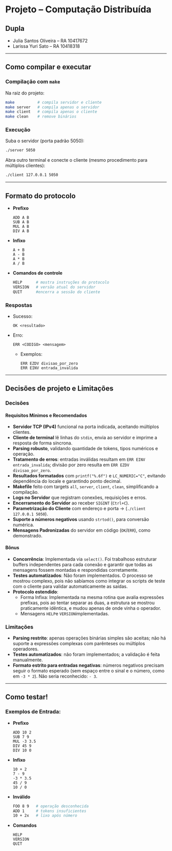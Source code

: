 # Projeto – Computação Distribuída

## Dupla
- Julia Santos Oliveira – RA 10417672 
- Larissa Yuri Sato – RA 10418318 

---

## Como compilar e executar

### Compilação com `make`
Na raiz do projeto:
```bash
make          # compila servidor e cliente
make server   # compila apenas o servidor
make client   # compila apenas o cliente
make clean    # remove binários
```

### Execução
Suba o servidor (porta padrão 5050):
```bash
./server 5050
```

Abra outro terminal e conecte o cliente (mesmo procedimento para múltiplos clientes):
```bash
./client 127.0.0.1 5050
```

---

## Formato do protocolo

- **Prefixo**  
  ```
  ADD A B
  SUB A B
  MUL A B
  DIV A B
  ```
- **Infixo**  
  ```
  A + B
  A - B
  A * B
  A / B
  ```

- **Comandos de controle**
  ```bash
  HELP      # mostra instruções do protocolo  
  VERSION   # versão atual do servidor  
  QUIT      #encerra a sessão do cliente
  ```

### Respostas
- Sucesso:
  ```
  OK <resultado>
  ```
- Erro:
  ```
  ERR <CODIGO> <mensagem>
  ```
  - Exemplos:
    ```
    ERR EZDV divisao_por_zero
    ERR EINV entrada_invalida
    ```

---

## Decisões de projeto e Limitações 

### Decisões

#### Requisitos Mínimos e Recomendados
- **Servidor TCP (IPv4)** funcional na porta indicada, aceitando múltiplos clientes.
- **Cliente de terminal** lê linhas do `stdin`, envia ao servidor e imprime a resposta de forma síncrona.  
- **Parsing robusto**, validando quantidade de tokens, tipos numéricos e operação. 
- **Tratamento de erros**: entradas inválidas resultam em `ERR EINV entrada_invalida`; divisão por zero resulta em `ERR EZDV divisao_por_zero`.  
- **Resultados formatados** com `printf("%.6f")` e `LC_NUMERIC="C"`, evitando dependência do locale e garantindo ponto decimal.  
- **Makefile** feito com targets `all`, `server`, `client`, `clean`, simplificando a compilação.   
- **Logs no Servidor** que registram conexões, requisições e erros.  
- **Encerramento do Servidor** ao receber `SIGINT` (`Ctrl+C`).  
- **Parametrização do Cliente** com endereço e porta -> (`./client 127.0.0.1 5050`).  
- **Suporte a números negativos** usando `strtod()`, para conversão numérica.  
- **Mensagens Padronizadas** do servidor em código  (`OK`/`ERR`), como demonstrado.

#### Bônus
- **Concorrência**: Implementada via `select()`. Foi trabalhoso estruturar buffers independentes para cada conexão e garantir que todas as mensagens fossem montadas e respondidas corretamente.  
- **Testes automatizados**: Não foram implementados. O processo se mostrou complexo, pois não sabíamos como integrar os scripts de teste com o cliente para validar automaticamente as saídas.  
- **Protocolo estendido**: 
    - Forma Infixa: Implementada na mesma rotina que avalia expressões prefixas, pois ao tentar separar as duas, a estrutura se mostrou praticamente idêntica, e mudou apenas de onde vinha o operador. 
    - Mensagens `HELP`e `VERSION`implementadas.

### Limitações 
- **Parsing restrito**: apenas operações binárias simples são aceitas; não há suporte a expressões complexas com parênteses ou múltiplos operadores.  
- **Testes automatizados**: não foram implementados; a validação é feita manualmente.  
- **Formato estrito para entradas negativas**: números negativos precisam seguir o formato esperado (sem espaço entre o sinal e o número, como em `-3 * 2`). Não seria reconhecido: `- 3`.

---

## Como testar!
### Exemplos de Entrada:

- **Prefixo**  
  ```
  ADD 10 2
  SUB 7 9 
  MUL -3 3.5
  DIV 45 9 
  DIV 10 0
  ```
- **Infixo**  
  ```
  10 + 2
  7 - 9
  -3 * 3.5
  45 / 9
  10 / 0
  ```
- **Inválido**  
  ```bash
  FOO 8 9   # operação desconhecida
  ADD 1     # tokens insuficientes
  10 + 2x   # lixo após número
  ```
- **Comandos**  
  ```
  HELP
  VERSION
  QUIT
  ```